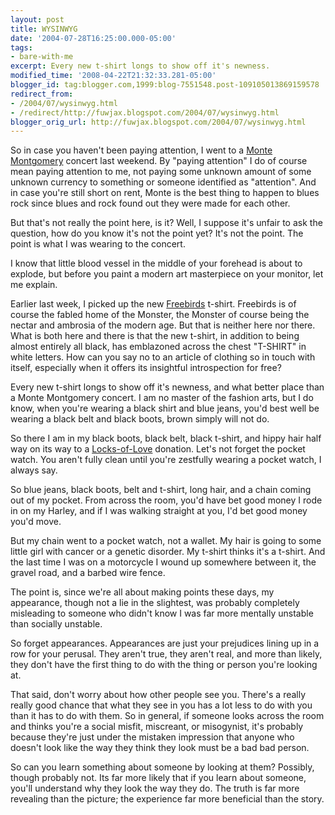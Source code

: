 ```yaml
---
layout: post
title: WYSINWYG
date: '2004-07-28T16:25:00.000-05:00'
tags:
- bare-with-me
excerpt: Every new t-shirt longs to show off it's newness.
modified_time: '2008-04-22T21:32:33.281-05:00'
blogger_id: tag:blogger.com,1999:blog-7551548.post-109105013869159578
redirect_from: 
- /2004/07/wysinwyg.html
- /redirect/http://fuwjax.blogspot.com/2004/07/wysinwyg.html
blogger_orig_url: http://fuwjax.blogspot.com/2004/07/wysinwyg.html
---
```


So in case you haven't been paying attention, I went to a [Monte Montgomery](http://www.montemontgomery.com) concert last weekend. By "paying attention" I do of course mean paying attention to me, not paying some unknown amount of some unknown currency to something or someone identified as "attention". And in case you're still short on rent, Monte is the best thing to happen to blues rock since blues and rock found out they were made for each other. 

But that's not really the point here, is it? Well, I suppose it's unfair to ask the question, how do you know it's not the point yet? It's not the point. The point is what I was wearing to the concert.

I know that little blood vessel in the middle of your forehead is about to explode, but before you paint a modern art masterpiece on your monitor, let me explain.

Earlier last week, I picked up the new [Freebirds](http://www.freebirds.com/) t-shirt. Freebirds is of course the fabled home of the Monster, the Monster of course being the nectar and ambrosia of the modern age. But that is neither here nor there. What is both here and there is that the new t-shirt, in addition to being almost entirely all black, has emblazoned across the chest "T-SHIRT" in white letters. How can you say no to an article of clothing so in touch with itself, especially when it offers its insightful introspection for free?

Every new t-shirt longs to show off it's newness, and what better place than a Monte Montgomery concert. I am no master of the fashion arts, but I do know, when you're wearing a black shirt and blue jeans, you'd best well be wearing a black belt and black boots, brown simply will not do. 

So there I am in my black boots, black belt, black t-shirt, and hippy hair half way on its way to a [Locks-of-Love](http://www.locksoflove.org/) donation. Let's not forget the pocket watch. You aren't fully clean until you're zestfully wearing a pocket watch, I always say. 

So blue jeans, black boots, belt and t-shirt, long hair, and a chain coming out of my pocket. From across the room, you'd have bet good money I rode in on my Harley, and if I was walking straight at you, I'd bet good money you'd move.

But my chain went to a pocket watch, not a wallet. My hair is going to some little girl with cancer or a genetic disorder. My t-shirt thinks it's a t-shirt. And the last time I was on a motorcycle I wound up somewhere between it, the gravel road, and a barbed wire fence.

The point is, since we're all about making points these days, my appearance, though not a lie in the slightest, was probably completely misleading to someone who didn't know I was far more mentally unstable than socially unstable.

So forget appearances. Appearances are just your prejudices lining up in a row for your perusal. They aren't true, they aren't real, and more than likely, they don't have the first thing to do with the thing or person you're looking at.

That said, don't worry about how other people see you. There's a really really good chance that what they see in you has a lot less to do with you than it has to do with them. So in general, if someone looks across the room and thinks you're a social misfit, miscreant, or misogynist, it's probably because they're just under the mistaken impression that anyone who doesn't look like the way they think they look must be a bad bad person.

So can you learn something about someone by looking at them? Possibly, though probably not. Its far more likely that if you learn about someone, you'll understand why they look the way they do. The truth is far more revealing than the picture; the experience far more beneficial than the story.

